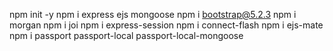 npm init -y
npm i express ejs mongoose
npm i bootstrap@5.2.3
npm i morgan
npm i joi
npm i express-session
npm i connect-flash
npm i ejs-mate
npm i passport passport-local passport-local-mongoose

